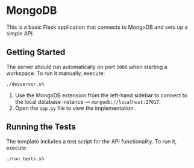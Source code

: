 # MongoDB
This is a basic Flask application that connects to MongoDB and sets up a simple API.

## Getting Started

The server should run automatically on port `5000` when starting a workspace. To run it manually, execute:

```
./devserver.sh
```

1. Use the MongoDB extension from the left-hand sidebar to connect to the local database instance — `mongodb://localhost:27017`.
1. Open the `app.py` file to view the implementation.

## Running the Tests

The template includes a test script for the API functionality. To run it, execute:

```
./run_tests.sh
```
